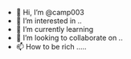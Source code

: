- 👋 Hi, I’m @camp003 
- 👀 I’m interested in ..
- 🌱 I’m currently learning 
- 💞️ I’m looking to collaborate on ..
- 📫 How to be rich .....

<!---
camp003/camp003 is a ✨ special ✨ repository because its `README.md` (this file) appears on your GitHub profile.
You can click the Preview link to take a look at your changes.
--->
